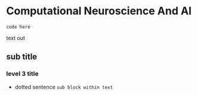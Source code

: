 # Computational Neuroscience And AI

```
code here
```

text out 
## sub title 
### level 3 title 

* dotted sentence `sub block within text`




